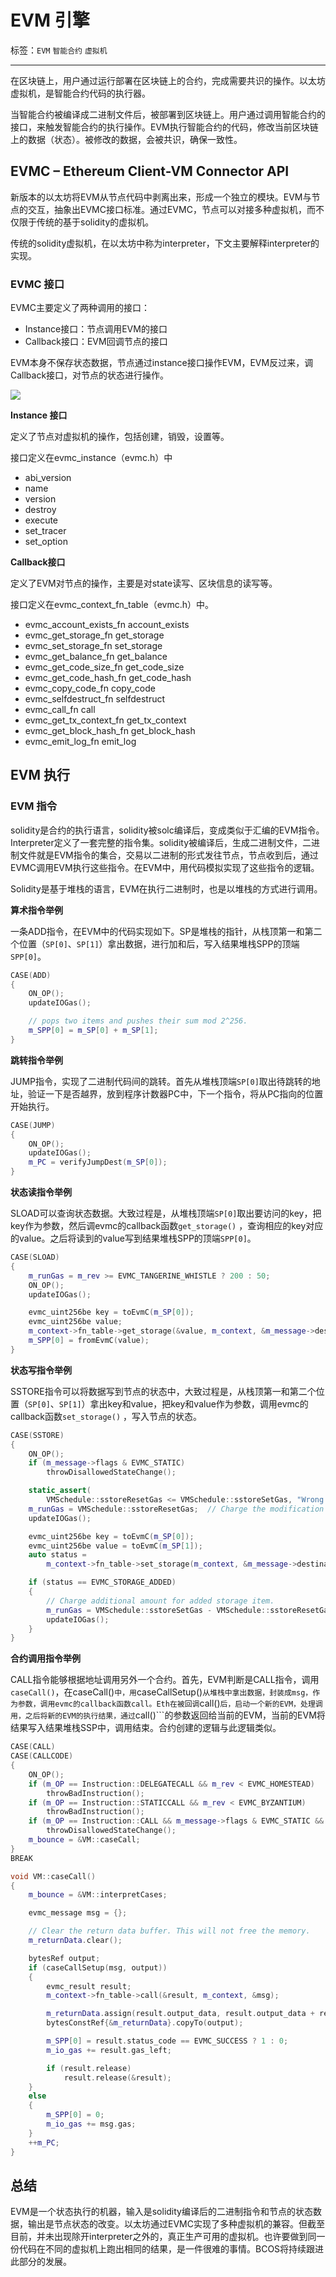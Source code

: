 # EVM 引擎

标签：``EVM`` ``智能合约`` ``虚拟机``

----

在区块链上，用户通过运行部署在区块链上的合约，完成需要共识的操作。以太坊虚拟机，是智能合约代码的执行器。

当智能合约被编译成二进制文件后，被部署到区块链上。用户通过调用智能合约的接口，来触发智能合约的执行操作。EVM执行智能合约的代码，修改当前区块链上的数据（状态）。被修改的数据，会被共识，确保一致性。



## EVMC – Ethereum Client-VM Connector API

新版本的以太坊将EVM从节点代码中剥离出来，形成一个独立的模块。EVM与节点的交互，抽象出EVMC接口标准。通过EVMC，节点可以对接多种虚拟机，而不仅限于传统的基于solidity的虚拟机。

传统的solidity虚拟机，在以太坊中称为interpreter，下文主要解释interpreter的实现。

### EVMC 接口

EVMC主要定义了两种调用的接口：

- Instance接口：节点调用EVM的接口
- Callback接口：EVM回调节点的接口

EVM本身不保存状态数据，节点通过instance接口操作EVM，EVM反过来，调Callback接口，对节点的状态进行操作。

![](../../../images/evm/evmc.png)

**Instance 接口**

定义了节点对虚拟机的操作，包括创建，销毁，设置等。

接口定义在evmc_instance（evmc.h）中

* abi_version
* name
* version
* destroy
* execute
* set_tracer
* set_option

**Callback接口**

定义了EVM对节点的操作，主要是对state读写、区块信息的读写等。

接口定义在evmc_context_fn_table（evmc.h）中。


* evmc_account_exists_fn account_exists
* evmc_get_storage_fn get_storage
* evmc_set_storage_fn set_storage
* evmc_get_balance_fn get_balance
* evmc_get_code_size_fn get_code_size
* evmc_get_code_hash_fn get_code_hash
* evmc_copy_code_fn copy_code
* evmc_selfdestruct_fn selfdestruct
* evmc_call_fn call
* evmc_get_tx_context_fn get_tx_context
* evmc_get_block_hash_fn get_block_hash
* evmc_emit_log_fn emit_log


## EVM 执行

### EVM 指令

solidity是合约的执行语言，solidity被solc编译后，变成类似于汇编的EVM指令。Interpreter定义了一套完整的指令集。solidity被编译后，生成二进制文件，二进制文件就是EVM指令的集合，交易以二进制的形式发往节点，节点收到后，通过EVMC调用EVM执行这些指令。在EVM中，用代码模拟实现了这些指令的逻辑。

Solidity是基于堆栈的语言，EVM在执行二进制时，也是以堆栈的方式进行调用。

**算术指令举例**

一条ADD指令，在EVM中的代码实现如下。SP是堆栈的指针，从栈顶第一和第二个位置（```SP[0]```、```SP[1]```）拿出数据，进行加和后，写入结果堆栈SPP的顶端```SPP[0]```。

``` cpp
CASE(ADD)
{
    ON_OP();
    updateIOGas();

    // pops two items and pushes their sum mod 2^256.
    m_SPP[0] = m_SP[0] + m_SP[1];
}
```

**跳转指令举例**

JUMP指令，实现了二进制代码间的跳转。首先从堆栈顶端```SP[0]```取出待跳转的地址，验证一下是否越界，放到程序计数器PC中，下一个指令，将从PC指向的位置开始执行。

``` cpp
CASE(JUMP)
{
    ON_OP();
    updateIOGas();
    m_PC = verifyJumpDest(m_SP[0]);
}
```

**状态读指令举例**

SLOAD可以查询状态数据。大致过程是，从堆栈顶端```SP[0]```取出要访问的key，把key作为参数，然后调evmc的callback函数```get_storage()``` ，查询相应的key对应的value。之后将读到的value写到结果堆栈SPP的顶端```SPP[0]```。

``` cpp
CASE(SLOAD)
{
    m_runGas = m_rev >= EVMC_TANGERINE_WHISTLE ? 200 : 50;
    ON_OP();
    updateIOGas();

    evmc_uint256be key = toEvmC(m_SP[0]);
    evmc_uint256be value;
    m_context->fn_table->get_storage(&value, m_context, &m_message->destination, &key);
    m_SPP[0] = fromEvmC(value);
}
```

**状态写指令举例**

SSTORE指令可以将数据写到节点的状态中，大致过程是，从栈顶第一和第二个位置（```SP[0]```、```SP[1]```）拿出key和value，把key和value作为参数，调用evmc的callback函数```set_storage()``` ，写入节点的状态。

``` cpp
CASE(SSTORE)
{
    ON_OP();
    if (m_message->flags & EVMC_STATIC)
        throwDisallowedStateChange();

    static_assert(
        VMSchedule::sstoreResetGas <= VMSchedule::sstoreSetGas, "Wrong SSTORE gas costs");
    m_runGas = VMSchedule::sstoreResetGas;  // Charge the modification cost up front.
    updateIOGas();

    evmc_uint256be key = toEvmC(m_SP[0]);
    evmc_uint256be value = toEvmC(m_SP[1]);
    auto status =
        m_context->fn_table->set_storage(m_context, &m_message->destination, &key, &value);

    if (status == EVMC_STORAGE_ADDED)
    {
        // Charge additional amount for added storage item.
        m_runGas = VMSchedule::sstoreSetGas - VMSchedule::sstoreResetGas;
        updateIOGas();
    }
}
```

**合约调用指令举例**

CALL指令能够根据地址调用另外一个合约。首先，EVM判断是CALL指令，调用```caseCall()```，在caseCall()```中，用```caseCallSetup()```从堆栈中拿出数据，封装成msg，作为参数，调用evmc的callback函数call。Eth在被回调```call()```后，启动一个新的EVM，处理调用，之后将新的EVM的执行结果，通过```call()```的参数返回给当前的EVM，当前的EVM将结果写入结果堆栈SSP中，调用结束。合约创建的逻辑与此逻辑类似。

``` cpp
CASE(CALL)
CASE(CALLCODE)
{
    ON_OP();
    if (m_OP == Instruction::DELEGATECALL && m_rev < EVMC_HOMESTEAD)
        throwBadInstruction();
    if (m_OP == Instruction::STATICCALL && m_rev < EVMC_BYZANTIUM)
        throwBadInstruction();
    if (m_OP == Instruction::CALL && m_message->flags & EVMC_STATIC && m_SP[2] != 0)
        throwDisallowedStateChange();
    m_bounce = &VM::caseCall;
}
BREAK

void VM::caseCall()
{
    m_bounce = &VM::interpretCases;

    evmc_message msg = {};

    // Clear the return data buffer. This will not free the memory.
    m_returnData.clear();

    bytesRef output;
    if (caseCallSetup(msg, output))
    {
        evmc_result result;
        m_context->fn_table->call(&result, m_context, &msg);

        m_returnData.assign(result.output_data, result.output_data + result.output_size);
        bytesConstRef{&m_returnData}.copyTo(output);

        m_SPP[0] = result.status_code == EVMC_SUCCESS ? 1 : 0;
        m_io_gas += result.gas_left;

        if (result.release)
            result.release(&result);
    }
    else
    {
        m_SPP[0] = 0;
        m_io_gas += msg.gas;
    }
    ++m_PC;
}
```



## 总结

EVM是一个状态执行的机器，输入是solidity编译后的二进制指令和节点的状态数据，输出是节点状态的改变。以太坊通过EVMC实现了多种虚拟机的兼容。但截至目前，并未出现除开interpreter之外的，真正生产可用的虚拟机。也许要做到同一份代码在不同的虚拟机上跑出相同的结果，是一件很难的事情。BCOS将持续跟进此部分的发展。

